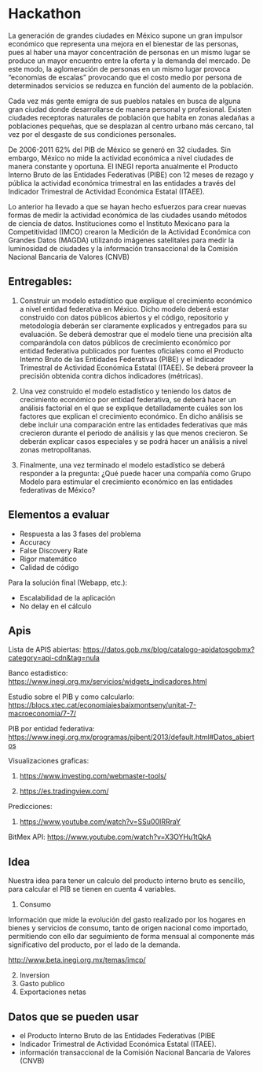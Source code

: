 # Hackathon
La generación de grandes ciudades en México supone un gran impulsor económico que representa una mejora en el bienestar de las personas, pues al haber una mayor concentración de personas en un mismo lugar se produce un mayor encuentro entre la oferta y la demanda del mercado. De este modo, la aglomeración de personas en un mismo lugar provoca “economías de escalas” provocando que el costo medio por persona de determinados servicios se reduzca en función del aumento de la población.
 
Cada vez más gente emigra de sus pueblos natales en busca de alguna gran ciudad donde desarrollarse de manera personal y profesional. Existen ciudades receptoras naturales de población que habita en zonas aledañas a poblaciones pequeñas, que se desplazan al centro urbano más cercano, tal vez por el desgaste de sus condiciones personales.

De 2006-2011 62% del PIB de México se generó en 32 ciudades. Sin embargo, México no mide la actividad económica a nivel ciudades de manera constante y oportuna. El INEGI reporta anualmente el Producto Interno Bruto de las Entidades Federativas (PIBE) con 12 meses de rezago y pública la actividad económica trimestral en las entidades a través del Indicador Trimestral de Actividad Económica Estatal (ITAEE).

Lo anterior ha llevado a que se hayan hecho esfuerzos para crear nuevas formas de medir la actividad económica de las ciudades usando métodos de ciencia de datos. Instituciones como el Instituto Mexicano para la Competitividad (IMCO) crearon la Medición de la Actividad Económica con Grandes Datos (MAGDA) utilizando imágenes satelitales para medir la luminosidad de ciudades y la información transaccional de la Comisión Nacional Bancaria de Valores (CNVB)
## Entregables:
1. Construir un modelo estadístico que explique el crecimiento económico a nivel entidad federativa en México. Dicho modelo deberá estar construido con datos públicos abiertos y el código, repositorio y metodología deberán ser claramente explicados y entregados para su evaluación. Se deberá demostrar que el modelo tiene una precisión alta comparándola con datos públicos de crecimiento económico por entidad federativa publicados por fuentes oficiales como el Producto Interno Bruto de las Entidades Federativas (PIBE) y el Indicador Trimestral de Actividad Económica Estatal (ITAEE). Se deberá proveer la precisión obtenida contra dichos indicadores (métricas).

2. Una vez construido el modelo estadístico y teniendo los datos de crecimiento económico por entidad federativa, se deberá hacer un análisis factorial en el que se explique detalladamente cuáles son los factores que explican el crecimiento económico. En dicho análisis se debe incluir una comparación entre las entidades federativas que más crecieron durante el periodo de análisis y las que menos crecieron. Se deberán explicar casos especiales y se podrá hacer un análisis a nivel zonas metropolitanas.

3. Finalmente, una vez terminado el modelo estadístico se deberá responder a la pregunta: ¿Qué puede hacer una compañía como Grupo Modelo para estimular el crecimiento económico en las entidades federativas de México?

## Elementos a evaluar
* Respuesta a las 3 fases del problema
* Accuracy
* False Discovery Rate
* Rigor matemático
* Calidad de código

Para la solución final (Webapp, etc.):

* Escalabilidad de la aplicación
* No delay en el cálculo

## Apis
Lista de APIS abiertas:
https://datos.gob.mx/blog/catalogo-apidatosgobmx?category=api-cdn&tag=nula

Banco estadistico:
https://www.inegi.org.mx/servicios/widgets_indicadores.html

Estudio sobre el PIB y como calcularlo:
https://blocs.xtec.cat/economiaiesbaixmontseny/unitat-7-macroeconomia/7-7/

PIB por entidad federativa:
https://www.inegi.org.mx/programas/pibent/2013/default.html#Datos_abiertos

Visualizaciones graficas:
1. https://www.investing.com/webmaster-tools/

2. https://es.tradingview.com/

Predicciones:
1. https://www.youtube.com/watch?v=SSu00IRRraY

BitMex API:
https://www.youtube.com/watch?v=X3OYHu1tQkA

## Idea
Nuestra idea para tener un calculo del producto interno bruto es sencillo, para calcular el PIB se tienen en cuenta 4 variables.
1. Consumo

Información que mide la evolución del gasto realizado por los hogares en bienes y servicios de consumo, tanto de origen nacional como importado, permitiendo con ello dar seguimiento de forma mensual al componente más significativo del producto, por el lado de la demanda.

http://www.beta.inegi.org.mx/temas/imcp/

2. Inversion
3. Gasto publico
4. Exportaciones netas

## Datos que se pueden usar
* el Producto Interno Bruto de las Entidades Federativas (PIBE
* Indicador Trimestral de Actividad Económica Estatal (ITAEE).
* información transaccional de la Comisión Nacional Bancaria de Valores (CNVB)